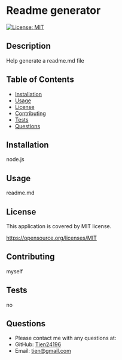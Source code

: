 
# Readme generator

[![License: MIT](https://img.shields.io/badge/License-MIT-yellow.svg)](https://opensource.org/licenses/MIT)
## Description
Help generate a readme.md file
## Table of Contents 
* [Installation](#installation)
* [Usage](#usage)
* [License](#license)
* [Contributing](#contributing)
* [Tests](#tests)
* [Questions](#questions)
    
## Installation
node.js
## Usage
readme.md
## License 
This application is covered by MIT license.

https://opensource.org/licenses/MIT

## Contributing 
myself
## Tests
no
## Questions
* Please contact me with any questions at:
* GitHub: [Tien24196](https://github.com/Tien24196)
* Email: tien@gmail.com
